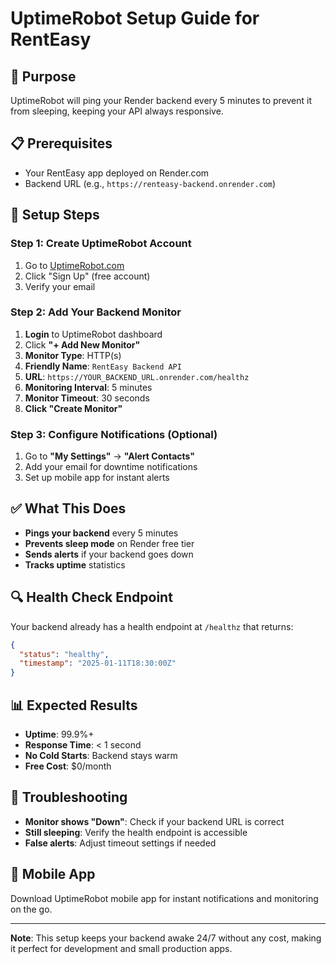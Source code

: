 # UptimeRobot Setup Guide for RentEasy

## 🎯 **Purpose**
UptimeRobot will ping your Render backend every 5 minutes to prevent it from sleeping, keeping your API always responsive.

## 📋 **Prerequisites**
- Your RentEasy app deployed on Render.com
- Backend URL (e.g., `https://renteasy-backend.onrender.com`)

## 🔧 **Setup Steps**

### **Step 1: Create UptimeRobot Account**
1. Go to [UptimeRobot.com](https://uptimerobot.com)
2. Click "Sign Up" (free account)
3. Verify your email

### **Step 2: Add Your Backend Monitor**
1. **Login** to UptimeRobot dashboard
2. Click **"+ Add New Monitor"**
3. **Monitor Type**: HTTP(s)
4. **Friendly Name**: `RentEasy Backend API`
5. **URL**: `https://YOUR_BACKEND_URL.onrender.com/healthz`
6. **Monitoring Interval**: 5 minutes
7. **Monitor Timeout**: 30 seconds
8. **Click "Create Monitor"**

### **Step 3: Configure Notifications (Optional)**
1. Go to **"My Settings"** → **"Alert Contacts"**
2. Add your email for downtime notifications
3. Set up mobile app for instant alerts

## ✅ **What This Does**
- **Pings your backend** every 5 minutes
- **Prevents sleep mode** on Render free tier
- **Sends alerts** if your backend goes down
- **Tracks uptime** statistics

## 🔍 **Health Check Endpoint**
Your backend already has a health endpoint at `/healthz` that returns:
```json
{
  "status": "healthy",
  "timestamp": "2025-01-11T18:30:00Z"
}
```

## 📊 **Expected Results**
- **Uptime**: 99.9%+
- **Response Time**: < 1 second
- **No Cold Starts**: Backend stays warm
- **Free Cost**: $0/month

## 🚨 **Troubleshooting**
- **Monitor shows "Down"**: Check if your backend URL is correct
- **Still sleeping**: Verify the health endpoint is accessible
- **False alerts**: Adjust timeout settings if needed

## 📱 **Mobile App**
Download UptimeRobot mobile app for instant notifications and monitoring on the go.

---
**Note**: This setup keeps your backend awake 24/7 without any cost, making it perfect for development and small production apps.
